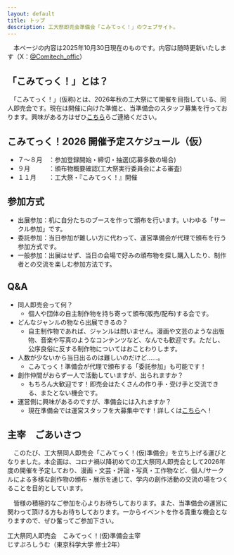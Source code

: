 ```yaml
---
layout: default
title: トップ
description: 工大祭即売会準備会「こみてっく！」のウェブサイト。
---
```

　本ページの内容は2025年10月30日現在のものです。内容は随時更新いたします（X：[@Comitech_offic](https://x.com/Comitech_offic)）

## 「こみてっく！」とは？
　「こみてっく！」(仮称)とは、2026年秋の工大祭にて開催を目指している、同人即売会です。現在は開催に向けた準備と、当準備会のスタッフ募集を行っております。興味がある方はぜひ[こちら](/staff)らご連絡ください。

## こみてっく！2026 開催予定スケジュール（仮）
- ７～８月　：参加登録開始・締切・抽選(応募多数の場合)
- ９月　　　：頒布物概要確認(工大祭実行委員会による審査)
- １１月　　：工大祭・『こみてっく！』開催

## 参加方式
- 出展参加：机に自分たちのブースを作って頒布を行います。いわゆる「サークル参加」です。
- 委託参加：当日参加が難しい方に代わって、運営準備会が代理で頒布を行う参加方式です。
- 一般参加：出展はせず、当日の会場で好みの頒布物を探し購入したり、制作者との交流を楽しむ参加方法です。

## Q&A
- 同人即売会って何？
    - 個人や団体の自主制作物を持ち寄って頒布(販売/配布)する会です。
- どんなジャンルの物なら出展できるの？
    - 自主制作物であれば、ジャンルは問いません。漫画や文芸のような出版物、音楽や写真のようなコンテンツなど、なんでも歓迎です。ただし、公序良俗に反する制作物についてはおことわりします。
- 人数が少ないから当日出るのは難しいのだけど……。
    - こみてっく！準備会が代理で頒布する「委託参加」も可能です！
- 創作仲間がおらず一人で活動していますが、出られますか？
    - もちろん大歓迎です！即売会はたくさんの作り手・受け手と交流できる、またとない機会です。
- 運営側に興味があるのですが、準備会には入れますか？
    - 現在準備会では運営スタッフを大募集中です！詳しくは[こちら](/staff)へ！

## 主宰　ごあいさつ
　このたび、工大祭同人即売会「こみてっく！(仮)準備会」を立ち上げる運びとなりました。本企画は、コロナ禍以降初めての工大祭同人即売会として2026年度の開催を予定しており、漫画・文芸・評論・写真・工作物など、個人/サークルによる多様な創作物の頒布・展示を通じて、学内の創作活動の交流の場をつくることを目的としています。

　皆様の積極的なご参加を心よりお待ちしております。また、当準備会の運営に関わって頂ける方もお待ちしております。一からイベントを作る貴重な機会となりますので、ぜひ奮ってご参加下さい。

工大祭同人即売会　こみてっく！(仮)準備会主宰\
じすぷろしうむ（東京科学大学 修士2年）
